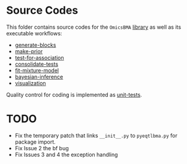 # Source Codes
This folder contains source codes for the `OmicsBMA` [library](internal) as well as its executable workflows:

*  [generate-blocks](generate-blocks)
*  [make-prior](make-prior)
*  [test-for-association](test-for-association)
*  [consolidate-tests](consolidate-tests)
*  [fit-mixture-model](fit-mixture-model)
*  [bayesian-inference](bayesian-inference)
*  [visualization](visualization)

Quality control for coding is implemented as [unit-tests](unit-tests).

# TODO
*  Fix the temporary patch that links `__init__.py` to `pyeqtlbma.py` for package import.
*  Fix Issue 2 the bf bug
*  Fix Issues 3 and 4 the exception handling
